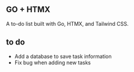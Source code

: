 ## GO + HTMX

A to-do list built with Go, HTMX, and Tailwind CSS.

## to do

* Add a database to save task information
* Fix bug when adding new tasks

